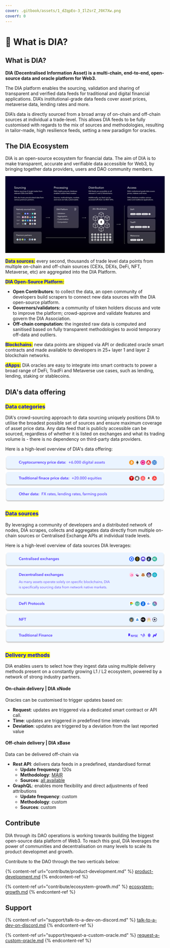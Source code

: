 ```yaml
---
cover: .gitbook/assets/1_dZqpEo-3_IlZsrZ_J9X7Xw.png
coverY: 0
---
```


# 🤔 What is DIA?

## What is DIA?&#x20;

**DIA (Decentralised Information Asset) is a multi-chain, end-to-end, open-source data and oracle platform for Web3.**

The DIA platform enables the sourcing, validation and sharing of transparent and verified data feeds for traditional and digital financial applications. DIA’s institutional-grade data feeds cover asset prices, metaverse data, lending rates and more.

DIA’s data is directly sourced from a broad array of on-chain and off-chain sources at individual a trade-level. This allows DIA feeds to be fully customised with regards to the mix of sources and methodologies, resulting in tailor-made, high resilience feeds, setting a new paradigm for oracles.

## The DIA Ecosystem

DIA is an open-source ecosystem for financial data. The aim of DIA is to make transparent, accurate and verifiable data accessible for Web3, by bringing together data providers, users and DAO community members.

![](.gitbook/assets/Architecture.svg)

<mark style="color:blue;">**Data sources:**</mark> every second, thousands of trade level data points from multiple on-chain and off-chain sources (CEXs, DEXs, DeFi, NFT, Metaverse, etc) are aggregated into the DIA Platform.

<mark style="color:blue;">**DIA Open-Source Platform:**</mark>

* **Open Contributors**: to collect the data, an open community of developers build scrapers to connect new data sources with the DIA open-source platform.
* **Governors/validators:** a community of token holders discuss and vote to improve the platform; crowd-approve and validate features and govern the DIA Association.
* **Off-chain computation:** the ingested raw data is computed and sanitised based on fully transparent methodologies to avoid temporary off-data and outliers.&#x20;

<mark style="color:blue;">**Blockchains**</mark><mark style="color:blue;">:</mark> new data points are shipped via API or dedicated oracle smart contracts and made available to developers in 25+ layer 1 and layer 2 blockchain networks.

<mark style="color:blue;">**dApps:**</mark> DIA oracles are easy to integrate into smart contracts to power a broad range of DeFi, TradFi and Metaverse use cases, such as lending, lending, staking or stablecoins.

## DIA's data offering

### <mark style="color:blue;">Data categories</mark>

DIA's crowd-sourcing approach to data sourcing uniquely positions DIA to utilise the broadest possible set of sources and ensure maximum coverage of asset price data. Any data feed that is publicly accessible can be sourced, regardless of whether it is listed on exchanges and what its trading volume is - there is no dependency on third-party data providers.&#x20;

Here is a high-level overview of DIA's data offering:

![](<.gitbook/assets/Data categories.svg>)

### <mark style="color:blue;">Data sources</mark>

By leveraging a community of developers and a distributed network of nodes, DIA scrapes, collects and aggregates data directly from multiple on-chain sources or Centralised Exchange APIs at individual trade levels.&#x20;

Here is a high-level overview of data sources DIA leverages:

![to seel all data sources, visit the Data Sources section](<.gitbook/assets/Data sources.svg>)

### <mark style="color:blue;">Delivery methods</mark>

DIA enables users to select how they ingest data using multiple delivery methods present on a constantly growing L1 / L2 ecosystem, powered by a network of strong industry partners.

#### **On-chain delivery | DIA xNode**

Oracles can be customised to trigger updates based on:

* **Request**: updates are triggered via a dedicated smart contract or API call.
* **Time**: updates are triggered in predefined time intervals
* **Deviation**: updates are triggered by a deviation from the last reported value

#### **Off-chain delivery  | DIA xBase**

&#x20;Data can be delivered off-chain via

* **Rest API**: delivers data feeds in a predefined, standardised format
  * **Update frequency**: 120s
  * **Methodology**: [MAIR](documentation/methodology/digital-assets/exchangeprices/mair-moving-average-with-interquartile-range-filter.md)
  * **Sources**: [all available](documentation/data-sources/natively-sourced-data.md)
* **GraphQL**: enables more flexibility and direct adjustments of feed attributions
  * **Update frequency**: custom
  * **Methodology**: custom
  * **Sources**: custom

## Contribute

DIA through its DAO operations is working towards building the biggest open-source data platform of Web3. To reach this goal, DIA leverages the power of communities and decentralisation on many levels to scale its product developmet and growth.&#x20;

Contribute to the DAO through the two verticals below:

{% content-ref url="contribute/product-development.md" %}
[product-development.md](contribute/product-development.md)
{% endcontent-ref %}

{% content-ref url="contribute/ecosystem-growth.md" %}
[ecosystem-growth.md](contribute/ecosystem-growth.md)
{% endcontent-ref %}

## Support

{% content-ref url="support/talk-to-a-dev-on-discord.md" %}
[talk-to-a-dev-on-discord.md](support/talk-to-a-dev-on-discord.md)
{% endcontent-ref %}

{% content-ref url="support/request-a-custom-oracle.md" %}
[request-a-custom-oracle.md](support/request-a-custom-oracle.md)
{% endcontent-ref %}


